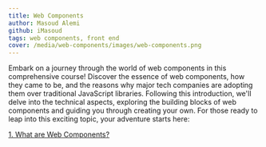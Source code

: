 ```yaml
---
title: Web Components
author: Masoud Alemi
github: iMasoud
tags: web components, front end
cover: /media/web-components/images/web-components.png
---
```


Embark on a journey through the world of web components in this comprehensive course!
Discover the essence of web components, how they came to be, and the reasons why major tech companies are adopting them over traditional JavaScript libraries. Following this introduction, we'll delve into the technical aspects, exploring the building blocks of web components and guiding you through creating your own.
For those ready to leap into this exciting topic, your adventure starts here:

[1. What are Web Components?](/web-components/what-are-web-components)
